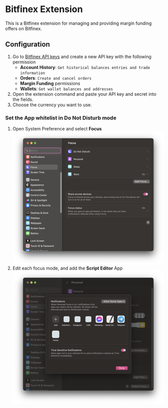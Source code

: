 # Bitfinex Extension

This is a Bitfinex extension for managing and providing margin funding offers on Bitfinex.

## Configuration

1. Go to [Bitfinex API keys](https://setting.bitfinex.com/api#my-keys) and create a new API key with the following permission
   - **Account History**: `Get historical balances entries and trade information`
   - **Orders**: `Create and cancel orders`
   - **Margin Funding** permissions
   - **Wallets**: `Get wallet balances and addresses`
2. Open the extension command and paste your API key and secret into the fields.
3. Choose the currency you want to use.

### Set the App whitelist in Do Not Disturb mode

1. Open System Preference and select **Focus**
  ![preference_1](media/preference_1.png)
2. Edit each focus mode, and add the **Script Editor** App
  ![preference_2](media/preference_2.png)
